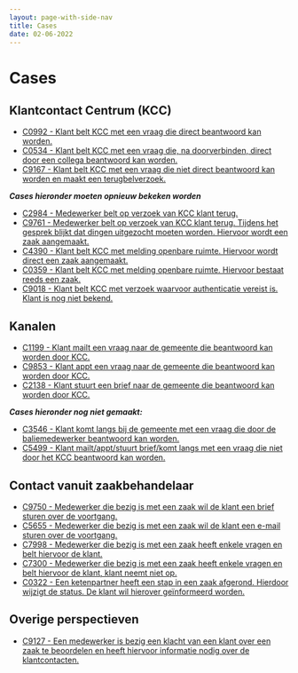 ```yaml
---
layout: page-with-side-nav
title: Cases
date: 02-06-2022
---
```


# Cases

## Klantcontact Centrum (KCC)

- [C0992 - Klant belt KCC met een vraag die direct beantwoord kan worden.](./artefacten/0992.md)
- [C0534 - Klant belt KCC met een vraag die, na doorverbinden, direct door een collega beantwoord kan worden.](./artefacten/0534.md)
- [C9167 - Klant belt KCC met een vraag die niet direct beantwoord kan worden en maakt een terugbelverzoek.](./artefacten/9167.md)

___Cases hieronder moeten opnieuw bekeken worden___

- [C2984 - Medewerker belt op verzoek van KCC klant terug.](./artefacten/2984.md)
- [C9761 - Medewerker belt op verzoek van KCC klant terug. Tijdens het gesprek blijkt dat dingen uitgezocht moeten worden. Hiervoor wordt een zaak aangemaakt.](./artefacten/9761.md)
- [C4390 - Klant belt KCC met melding openbare ruimte. Hiervoor wordt direct een zaak aangemaakt.](./artefacten/4390.md)
- [C0359 - Klant belt KCC met melding openbare ruimte. Hiervoor bestaat reeds een zaak.](./artefacten/0359.md)
- [C9018 - Klant belt KCC met verzoek waarvoor authenticatie vereist is. Klant is nog niet bekend.](./artefacten/9018.md)
  
## Kanalen
- [C1199 - Klant mailt een vraag naar de gemeente die beantwoord kan worden door KCC.](./artefacten/1199.md)
- [C9853 - Klant appt een vraag naar de gemeente die beantwoord kan worden door KCC.](./artefacten/9853.md)
- [C2138 - Klant stuurt een brief naar de gemeente die beantwoord kan worden door KCC.](./artefacten/2138.md)

___Cases hieronder nog niet gemaakt:___
- [C3546 - Klant komt langs bij de gemeente met een vraag die door de baliemedewerker beantwoord kan worden.](./artefacten/3546.md)
- [C5499 - Klant mailt/appt/stuurt brief/komt langs met een vraag die niet door het KCC beantwoord kan worden.](./artefacten/5499.md)

## Contact vanuit zaakbehandelaar
- [C9750 - Medewerker die bezig is met een zaak wil de klant een brief sturen over de voortgang.](./artefacten/9750.md)
- [C5655 - Medewerker die bezig is met een zaak wil de klant een e-mail sturen over de voortgang.](./artefacten/5655.md)
- [C7998 - Medewerker die bezig is met een zaak heeft enkele vragen en belt hiervoor de klant.](./artefacten/7998.md)
- [C7300 - Medewerker die bezig is met een zaak heeft enkele vragen en belt hiervoor de klant, klant neemt niet op.](./artefacten/7300.md)
- [C0322 - Een ketenpartner heeft een stap in een zaak afgerond. Hierdoor wijzigt de status. De klant wil hierover geïnformeerd worden.](./artefacten/0322.md)

## Overige perspectieven
- [C9127 - Een medewerker is bezig een klacht van een klant over een zaak te beoordelen en heeft hiervoor informatie nodig over de klantcontacten.](./artefacten/9127.md)

